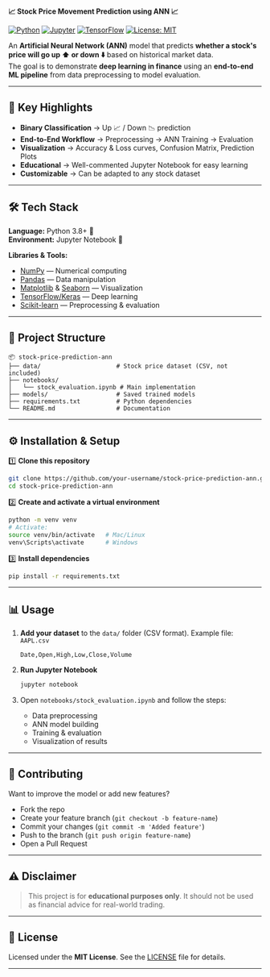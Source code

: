 **📈 Stock Price Movement Prediction using ANN 📈**

[![Python](https://img.shields.io/badge/Python-3.8+-3776AB?logo=python&logoColor=white)](https://www.python.org/)
[![Jupyter](https://img.shields.io/badge/Jupyter-Notebook-F37626?logo=jupyter&logoColor=white)](https://jupyter.org/)
[![TensorFlow](https://img.shields.io/badge/TensorFlow-2.x-FF6F00?logo=tensorflow&logoColor=white)](https://www.tensorflow.org/)
[![License: MIT](https://img.shields.io/badge/License-MIT-green.svg)](LICENSE)

An **Artificial Neural Network (ANN)** model that predicts **whether a stock's price will go up ⬆️ or down ⬇️** based on historical market data.  
The goal is to demonstrate **deep learning in finance** using an **end-to-end ML pipeline** from data preprocessing to model evaluation.  

---

## 🚀 Key Highlights
- **Binary Classification** → Up 📈 / Down 📉 prediction  
- **End-to-End Workflow** → Preprocessing → ANN Training → Evaluation  
- **Visualization** → Accuracy & Loss curves, Confusion Matrix, Prediction Plots  
- **Educational** → Well-commented Jupyter Notebook for easy learning  
- **Customizable** → Can be adapted to any stock dataset  

---

## 🛠 Tech Stack
**Language:** Python 3.8+ 🐍  
**Environment:** Jupyter Notebook 📓  

**Libraries & Tools:**
- [NumPy](https://numpy.org/) — Numerical computing  
- [Pandas](https://pandas.pydata.org/) — Data manipulation  
- [Matplotlib](https://matplotlib.org/) & [Seaborn](https://seaborn.pydata.org/) — Visualization  
- [TensorFlow/Keras](https://www.tensorflow.org/) — Deep learning  
- [Scikit-learn](https://scikit-learn.org/) — Preprocessing & evaluation  

---

## 📂 Project Structure
```
📦 stock-price-prediction-ann
├── data/                     # Stock price dataset (CSV, not included)
├── notebooks/
│   └── stock_evaluation.ipynb # Main implementation
├── models/                   # Saved trained models
├── requirements.txt          # Python dependencies
└── README.md                 # Documentation
```
---

## ⚙️ Installation & Setup

1️⃣ **Clone this repository**

```bash
git clone https://github.com/your-username/stock-price-prediction-ann.git
cd stock-price-prediction-ann
```

2️⃣ **Create and activate a virtual environment**

```bash
python -m venv venv
# Activate:
source venv/bin/activate   # Mac/Linux
venv\Scripts\activate      # Windows
```

3️⃣ **Install dependencies**

```bash
pip install -r requirements.txt
```

---

## 📊 Usage

1. **Add your dataset** to the `data/` folder (CSV format).
   Example file: `AAPL.csv`

   ```
   Date,Open,High,Low,Close,Volume
   ```

2. **Run Jupyter Notebook**

   ```bash
   jupyter notebook
   ```

3. Open `notebooks/stock_evaluation.ipynb` and follow the steps:

   * Data preprocessing
   * ANN model building
   * Training & evaluation
   * Visualization of results

---

## 🤝 Contributing

Want to improve the model or add new features?

* Fork the repo
* Create your feature branch (`git checkout -b feature-name`)
* Commit your changes (`git commit -m 'Added feature'`)
* Push to the branch (`git push origin feature-name`)
* Open a Pull Request

---

## ⚠️ Disclaimer

> This project is for **educational purposes only**.
> It should not be used as financial advice for real-world trading.

---

## 📜 License

Licensed under the **MIT License**.
See the [LICENSE](LICENSE) file for details.

---
